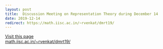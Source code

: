 ```yaml
---
layout: post
title:  Discussion Meeting on Representation Theory during December 14 - 16, 2019.
date: 2019-12-14
redirect: https://math.iisc.ac.in/~rvenkat/dmrt19/
---
```


[Visit this page <br>
math.iisc.ac.in/~rvenkat/dmrt19/](https://math.iisc.ac.in/~rvenkat/dmrt19/)
